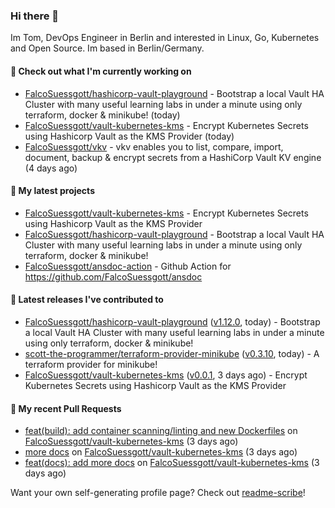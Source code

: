 ### Hi there 👋

Im Tom, DevOps Engineer in Berlin and interested in Linux, Go, Kubernetes and Open Source.
Im based in Berlin/Germany.

#### 👷 Check out what I'm currently working on

- [FalcoSuessgott/hashicorp-vault-playground](https://github.com/FalcoSuessgott/hashicorp-vault-playground) - Bootstrap a local Vault HA Cluster with many useful learning labs in under a minute using only terraform, docker &amp; minikube! (today)
- [FalcoSuessgott/vault-kubernetes-kms](https://github.com/FalcoSuessgott/vault-kubernetes-kms) - Encrypt Kubernetes Secrets using Hashicorp Vault as the KMS Provider (today)
- [FalcoSuessgott/vkv](https://github.com/FalcoSuessgott/vkv) - vkv enables you to list, compare, import, document, backup &amp; encrypt secrets from a HashiCorp Vault KV engine (4 days ago)

#### 🌱 My latest projects

- [FalcoSuessgott/vault-kubernetes-kms](https://github.com/FalcoSuessgott/vault-kubernetes-kms) - Encrypt Kubernetes Secrets using Hashicorp Vault as the KMS Provider
- [FalcoSuessgott/hashicorp-vault-playground](https://github.com/FalcoSuessgott/hashicorp-vault-playground) - Bootstrap a local Vault HA Cluster with many useful learning labs in under a minute using only terraform, docker &amp; minikube!
- [FalcoSuessgott/ansdoc-action](https://github.com/FalcoSuessgott/ansdoc-action) - Github Action for https://github.com/FalcoSuessgott/ansdoc

#### 🔭 Latest releases I've contributed to

- [FalcoSuessgott/hashicorp-vault-playground](https://github.com/FalcoSuessgott/hashicorp-vault-playground) ([v1.12.0](https://github.com/FalcoSuessgott/hashicorp-vault-playground/releases/tag/v1.12.0), today) - Bootstrap a local Vault HA Cluster with many useful learning labs in under a minute using only terraform, docker &amp; minikube!
- [scott-the-programmer/terraform-provider-minikube](https://github.com/scott-the-programmer/terraform-provider-minikube) ([v0.3.10](https://github.com/scott-the-programmer/terraform-provider-minikube/releases/tag/v0.3.10), today) - A terraform provider for minikube!
- [FalcoSuessgott/vault-kubernetes-kms](https://github.com/FalcoSuessgott/vault-kubernetes-kms) ([v0.0.1](https://github.com/FalcoSuessgott/vault-kubernetes-kms/releases/tag/v0.0.1), 3 days ago) - Encrypt Kubernetes Secrets using Hashicorp Vault as the KMS Provider

#### 🔨 My recent Pull Requests

- [feat(build): add container scanning/linting and new Dockerfiles](https://github.com/FalcoSuessgott/vault-kubernetes-kms/pull/9) on [FalcoSuessgott/vault-kubernetes-kms](https://github.com/FalcoSuessgott/vault-kubernetes-kms) (3 days ago)
- [more docs](https://github.com/FalcoSuessgott/vault-kubernetes-kms/pull/8) on [FalcoSuessgott/vault-kubernetes-kms](https://github.com/FalcoSuessgott/vault-kubernetes-kms) (3 days ago)
- [feat(docs): add more docs](https://github.com/FalcoSuessgott/vault-kubernetes-kms/pull/7) on [FalcoSuessgott/vault-kubernetes-kms](https://github.com/FalcoSuessgott/vault-kubernetes-kms) (3 days ago)

Want your own self-generating profile page? Check out [readme-scribe](https://github.com/muesli/readme-scribe)!